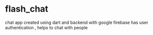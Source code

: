 # flash_chat
 chat app created using dart and backend with google firebase has user authentication , helps to chat with people
